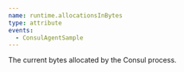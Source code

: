 ```yaml
---
name: runtime.allocationsInBytes
type: attribute
events:
  - ConsulAgentSample
---
```


The current bytes allocated by the Consul process.